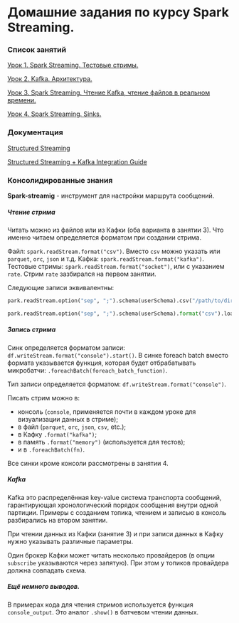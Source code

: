 # Домашние задания по курсу Spark Streaming.

### Список занятий


[Урок 1. Spark Streaming. Тестовые стримы.](/lesson_1.md)

[Урок 2. Kafka. Архитектура.](/lesson_2.md) 

[Урок 3. Spark Streaming. Чтение Kafka, чтение файлов в реальном времени.](/lesson_3.md)

[Урок 4. Spark Streaming. Sinks.](/lesson_4.md)

### Документация

[Structured Streaming](https://spark.apache.org/docs/latest/structured-streaming-programming-guide.html)

[Structured Streaming + Kafka Integration Guide](https://spark.apache.org/docs/latest/structured-streaming-kafka-integration.html)

### Консолидированные знания

**Spark-streamig** - инструмент для настройки маршрута сообщений. 

##### Чтение стрима

Читать можно из файлов или из Кафки (оба варианта в занятии 3). Что именно читаем определяется форматом при создании стрима. 
 
Файл: `spark.readStream.format("csv")`. Вместо `csv` можно указать  или `parquet`, `orc`, `json` и т.д.
Кафка: `spark.readStream.format("kafka")`.
Тестовые стримы: `spark.readStream.format("socket")`, или с указанием `rate`. Стрим `rate` зазбирался на первом занятии.

Следующие записи эквивалентны:

```python
park.readStream.option("sep", ";").schema(userSchema).csv("/path/to/directory")
```

```python
park.readStream.option("sep", ";").schema(userSchema).format("csv").load("/path/to/directory")
```

##### Запись стрима

Синк определяется форматом записи: `df.writeStream.format("console").start()`.
В синке foreach batch вместо формата указывается функция, которая будет отбрабатывать микробатчи: `.foreachBatch(foreach_batch_function)`.

Тип записи определяется форматом: `df.writeStream.format("console")`. 

Писать стрим можно в:
 - консоль (`console`, применяется почти в каждом уроке для визуализации данных в стриме);
 - в файл (`parquet`, `orc`, `json`, `csv`, etc.);
 - в Кафку `.format("kafka")`;
 - в память `.format("memory")` (используется для тестов);
 - и в `.foreachBatch(fn)`.
  
Все синки кроме консоли рассмотрены в занятии 4. 

##### Kafka

Kafka это распределённая key-value система транспорта сообщений, гарантирующая хронологический порядок сообщения внутри одной партиции. Примеры с созданием топика, чтением и записью в консоль разбирались на втором занятии. 

При чтении данных из Кафки (занятие 3) и при записи данных в Кафку нужно указывать различные параметры.

Один брокер Кафки может читать несколько провайдеров (в опции `subscribe` указываются через запятую). При этом у топиков провайдера должна совпадать схема.


##### Ещё немного выводов.

В примерах кода для чтения стримов используется функция `console_output`. Это аналог `.show()` в батчевом чтении данных. 